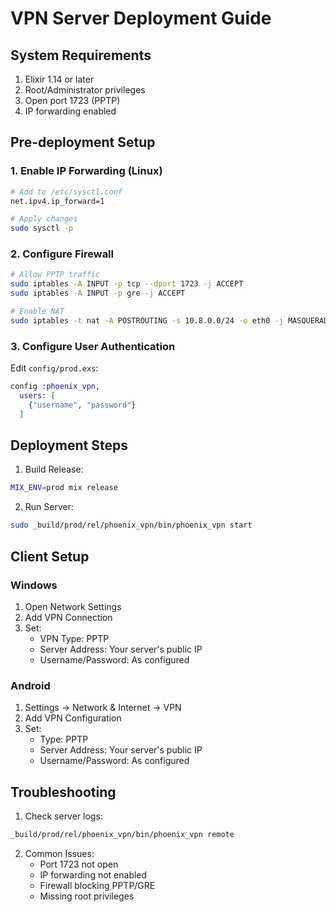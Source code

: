 # VPN Server Deployment Guide

## System Requirements

1. Elixir 1.14 or later
2. Root/Administrator privileges
3. Open port 1723 (PPTP)
4. IP forwarding enabled

## Pre-deployment Setup

### 1. Enable IP Forwarding (Linux)
```bash
# Add to /etc/sysctl.conf
net.ipv4.ip_forward=1

# Apply changes
sudo sysctl -p
```

### 2. Configure Firewall
```bash
# Allow PPTP traffic
sudo iptables -A INPUT -p tcp --dport 1723 -j ACCEPT
sudo iptables -A INPUT -p gre -j ACCEPT

# Enable NAT
sudo iptables -t nat -A POSTROUTING -s 10.8.0.0/24 -o eth0 -j MASQUERADE
```

### 3. Configure User Authentication
Edit `config/prod.exs`:
```elixir
config :phoenix_vpn,
  users: [
    {"username", "password"}
  ]
```

## Deployment Steps

1. Build Release:
```bash
MIX_ENV=prod mix release
```

2. Run Server:
```bash
sudo _build/prod/rel/phoenix_vpn/bin/phoenix_vpn start
```

## Client Setup

### Windows
1. Open Network Settings
2. Add VPN Connection
3. Set:
   - VPN Type: PPTP
   - Server Address: Your server's public IP
   - Username/Password: As configured

### Android
1. Settings -> Network & Internet -> VPN
2. Add VPN Configuration
3. Set:
   - Type: PPTP
   - Server Address: Your server's public IP
   - Username/Password: As configured

## Troubleshooting

1. Check server logs:
```bash
_build/prod/rel/phoenix_vpn/bin/phoenix_vpn remote
```

2. Common Issues:
   - Port 1723 not open
   - IP forwarding not enabled
   - Firewall blocking PPTP/GRE
   - Missing root privileges 